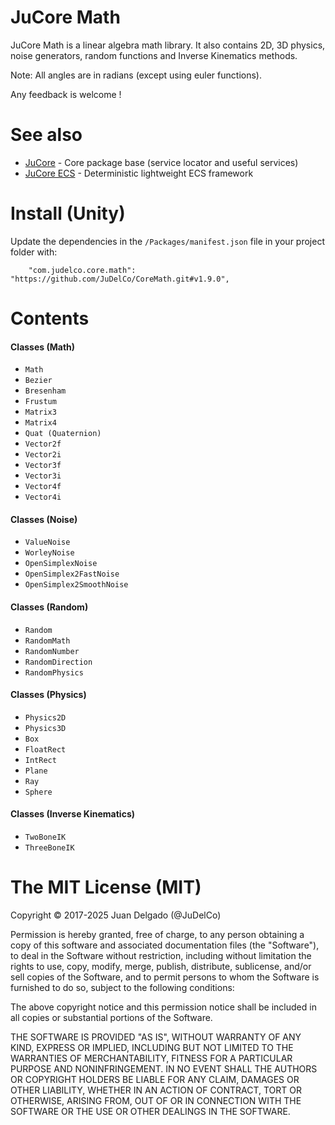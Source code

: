 JuCore Math
=====================

JuCore Math is a linear algebra math library. It also contains 2D, 3D physics, noise generators, random functions and Inverse Kinematics methods.

Note: All angles are in radians (except using euler functions).

Any feedback is welcome !


See also
=====================

- [JuCore](https://github.com/JuDelCo/Core) - Core package base (service locator and useful services)
- [JuCore ECS](https://github.com/JuDelCo/CoreECS) - Deterministic lightweight ECS framework


Install (Unity)
=====================

Update the dependencies in the ```/Packages/manifest.json``` file in your project folder with:

```
	"com.judelco.core.math": "https://github.com/JuDelCo/CoreMath.git#v1.9.0",
```


Contents
=====================

#### Classes (Math)

- ```Math```
- ```Bezier```
- ```Bresenham```
- ```Frustum```
- ```Matrix3```
- ```Matrix4```
- ```Quat (Quaternion)```
- ```Vector2f```
- ```Vector2i```
- ```Vector3f```
- ```Vector3i```
- ```Vector4f```
- ```Vector4i```

#### Classes (Noise)

- ```ValueNoise```
- ```WorleyNoise```
- ```OpenSimplexNoise```
- ```OpenSimplex2FastNoise```
- ```OpenSimplex2SmoothNoise```

#### Classes (Random)

- ```Random```
- ```RandomMath```
- ```RandomNumber```
- ```RandomDirection```
- ```RandomPhysics```

#### Classes (Physics)

- ```Physics2D```
- ```Physics3D```
- ```Box```
- ```FloatRect```
- ```IntRect```
- ```Plane```
- ```Ray```
- ```Sphere```

#### Classes (Inverse Kinematics)

- ```TwoBoneIK```
- ```ThreeBoneIK```


The MIT License (MIT)
=====================

Copyright © 2017-2025 Juan Delgado (@JuDelCo)

Permission is hereby granted, free of charge, to any person obtaining a copy
of this software and associated documentation files (the "Software"), to deal
in the Software without restriction, including without limitation the rights
to use, copy, modify, merge, publish, distribute, sublicense, and/or sell
copies of the Software, and to permit persons to whom the Software is
furnished to do so, subject to the following conditions:

The above copyright notice and this permission notice shall be included in
all copies or substantial portions of the Software.

THE SOFTWARE IS PROVIDED "AS IS", WITHOUT WARRANTY OF ANY KIND, EXPRESS OR
IMPLIED, INCLUDING BUT NOT LIMITED TO THE WARRANTIES OF MERCHANTABILITY,
FITNESS FOR A PARTICULAR PURPOSE AND NONINFRINGEMENT. IN NO EVENT SHALL THE
AUTHORS OR COPYRIGHT HOLDERS BE LIABLE FOR ANY CLAIM, DAMAGES OR OTHER
LIABILITY, WHETHER IN AN ACTION OF CONTRACT, TORT OR OTHERWISE, ARISING FROM,
OUT OF OR IN CONNECTION WITH THE SOFTWARE OR THE USE OR OTHER DEALINGS IN
THE SOFTWARE.
